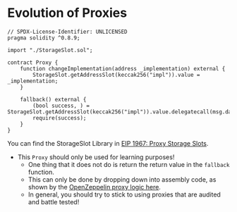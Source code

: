# Evolution of Proxies

```solidity
// SPDX-License-Identifier: UNLICENSED
pragma solidity ^0.8.9;

import "./StorageSlot.sol";

contract Proxy {
    function changeImplementation(address _implementation) external {
        StorageSlot.getAddressSlot(keccak256("impl")).value = _implementation;
    }

    fallback() external {
        (bool success, ) = StorageSlot.getAddressSlot(keccak256("impl")).value.delegatecall(msg.data);
        require(success);
    }
}
```

You can find the StorageSlot Library in [EIP 1967: Proxy Storage Slots](https://eips.ethereum.org/EIPS/eip-1967).

- This ``Proxy`` should only be used for learning purposes!
    - One thing that it does not do is return the return value in the ``fallback`` function.
    - This can only be done by dropping down into assembly code, as shown by the [OpenZeppelin proxy logic here](https://docs.openzeppelin.com/upgrades-plugins/1.x/proxies#proxy-forwarding).
    - In general, you should try to stick to using proxies that are audited and battle tested!